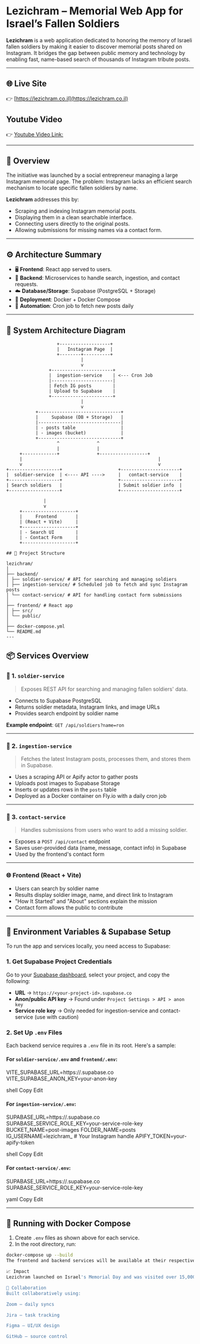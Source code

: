 # Lezichram – Memorial Web App for Israel’s Fallen Soldiers

**Lezichram** is a web application dedicated to honoring the memory of Israeli fallen soldiers by making it easier to discover memorial posts shared on Instagram. It bridges the gap between public memory and technology by enabling fast, name-based search of thousands of Instagram tribute posts.

---

## 🌐 Live Site

👉 [https://lezichram.co.il](https://lezichram.co.il)

## Youtube Video
👉 [Youtube Video Link:](https://youtu.be/82b8UXn8CK4)


---

## 📖 Overview

The initiative was launched by a social entrepreneur managing a large Instagram memorial page. The problem: Instagram lacks an efficient search mechanism to locate specific fallen soldiers by name.

**Lezichram** addresses this by:
- Scraping and indexing Instagram memorial posts.
- Displaying them in a clean searchable interface.
- Connecting users directly to the original posts.
- Allowing submissions for missing names via a contact form.

---

## ⚙️ Architecture Summary

- 🖥 **Frontend**: React app served to users.
- 🧠 **Backend**: Microservices to handle search, ingestion, and contact requests.
- ☁️ **Database/Storage**: Supabase (PostgreSQL + Storage)
- 🐳 **Deployment**: Docker + Docker Compose
- 🔁 **Automation**: Cron job to fetch new posts daily

---

## 🧭 System Architecture Diagram

```text
                   +-------------------+
                   |   Instagram Page  |
                   +--------+----------+
                            |
                            v
                +-----------------------+
                |  ingestion-service    | <--- Cron Job
                |-----------------------|
                | Fetch IG posts        |
                | Upload to Supabase    |
                +-----------------------+
                            |
                            v
           +-------------------------------+
           |     Supabase (DB + Storage)   |
           |-------------------------------|
           | - posts table                 |
           | - images (bucket)             |
           +-------------------------------+
                   ^              ^
                   |              |
     +-------------+              +------------------+
     |                                                   |
     v                                                   v
+-------------------+                     +----------------------+
|  soldier-service  | <---- API ---->     |   contact-service    |
+-------------------+                     +----------------------+
| Search soldiers   |                     | Submit soldier info  |
+-------------------+                     +----------------------+

              |
              v
     +--------------------+
     |     Frontend       |
     | (React + Vite)     |
     +--------------------+
     | - Search UI        |
     | - Contact Form     |
     +--------------------+

## 🧱 Project Structure

lezichram/
│
├── backend/
│ ├── soldier-service/ # API for searching and managing soldiers
│ ├── ingestion-service/ # Scheduled job to fetch and sync Instagram posts
│ └── contact-service/ # API for handling contact form submissions
│
├── frontend/ # React app
│ ├── src/
│ └── public/
│
├── docker-compose.yml
└── README.md
---
```
## 📦 Services Overview

### 📌 1. `soldier-service`

> Exposes REST API for searching and managing fallen soldiers' data.

- Connects to Supabase PostgreSQL
- Returns soldier metadata, Instagram links, and image URLs
- Provides search endpoint by soldier name

**Example endpoint**: `GET /api/soldiers?name=ron`

---

### 📸 2. `ingestion-service`

> Fetches the latest Instagram posts, processes them, and stores them in Supabase.

- Uses a scraping API or Apify actor to gather posts
- Uploads post images to Supabase Storage
- Inserts or updates rows in the `posts` table
- Deployed as a Docker container on Fly.io with a daily cron job

---

### 💬 3. `contact-service`

> Handles submissions from users who want to add a missing soldier.

- Exposes a `POST /api/contact` endpoint
- Saves user-provided data (name, message, contact info) in Supabase
- Used by the frontend's contact form

---

### 🌐 Frontend (React + Vite)

- Users can search by soldier name
- Results display soldier image, name, and direct link to Instagram
- "How It Started" and "About" sections explain the mission
- Contact form allows the public to contribute

---

## 🔑 Environment Variables & Supabase Setup

To run the app and services locally, you need access to Supabase:

### 1. Get Supabase Project Credentials

Go to your [Supabase dashboard](https://app.supabase.com/), select your project, and copy the following:

- **URL** → `https://<your-project-id>.supabase.co`
- **Anon/public API key** → Found under `Project Settings > API > anon key`
- **Service role key** → Only needed for ingestion-service and contact-service (use with caution)

### 2. Set Up `.env` Files

Each backend service requires a `.env` file in its root. Here's a sample:

#### For `soldier-service/.env` and `frontend/.env`:

VITE_SUPABASE_URL=https://<your-project-id>.supabase.co
VITE_SUPABASE_ANON_KEY=your-anon-key

shell
Copy
Edit

#### For `ingestion-service/.env`:

SUPABASE_URL=https://<your-project-id>.supabase.co
SUPABASE_SERVICE_ROLE_KEY=your-service-role-key
BUCKET_NAME=post-images
FOLDER_NAME=posts
IG_USERNAME=lezichram_ # Your Instagram handle
APIFY_TOKEN=your-apify-token

shell
Copy
Edit

#### For `contact-service/.env`:

SUPABASE_URL=https://<your-project-id>.supabase.co
SUPABASE_SERVICE_ROLE_KEY=your-service-role-key

yaml
Copy
Edit

---

## 🚀 Running with Docker Compose

1. Create `.env` files as shown above for each service.
2. In the root directory, run:

```bash
docker-compose up --build
The frontend and backend services will be available at their respective ports (see docker-compose.yml for details).

📈 Impact
Lezichram launched on Israel's Memorial Day and was visited over 15,000 times in a single day. The emotional value was immediate — hundreds of families submitted new names through the app.

🤝 Collaboration
Built collaboratively using:

Zoom – daily syncs

Jira – task tracking

Figma – UI/UX design

GitHub – source control
